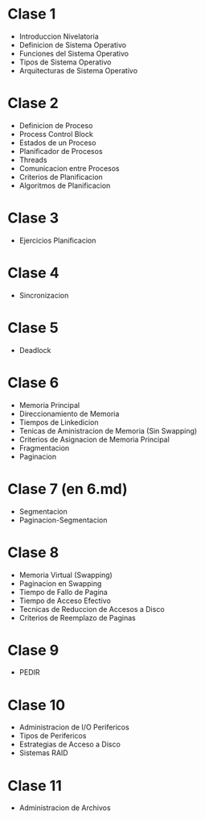 # Clase 1

* Introduccion Nivelatoria
* Definicion de Sistema Operativo
* Funciones del Sistema Operativo
* Tipos de Sistema Operativo
* Arquitecturas de Sistema Operativo

# Clase 2

* Definicion de Proceso
* Process Control Block
* Estados de un Proceso
* Planificador de Procesos
* Threads
* Comunicacion entre Procesos
* Criterios de Planificacion
* Algoritmos de Planificacion

# Clase 3

* Ejercicios Planificacion

# Clase 4

* Sincronizacion

# Clase 5

* Deadlock

# Clase 6

* Memoria Principal
* Direccionamiento de Memoria
* Tiempos de Linkedicion
* Tenicas de Aministracion de Memoria (Sin Swapping)
* Criterios de Asignacion de Memoria Principal
* Fragmentacion
* Paginacion

# Clase 7 (en 6.md)

* Segmentacion
* Paginacion-Segmentacion

# Clase 8

* Memoria Virtual (Swapping)
* Paginacion en Swapping
* Tiempo de Fallo de Pagina
* Tiempo de Acceso Efectivo
* Tecnicas de Reduccion de Accesos a Disco
* Criterios de Reemplazo de Paginas

# Clase 9

* PEDIR

# Clase 10

* Administracion de I/O Perifericos
* Tipos de Perifericos
* Estrategias de Acceso a Disco
* Sistemas RAID

# Clase 11

* Administracion de Archivos
